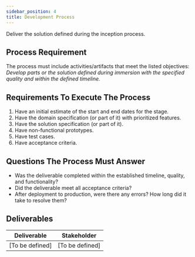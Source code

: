 ```yaml
---
sidebar_position: 4
title: Development Process
---
```


Deliver the solution defined during the inception process.

## Process Requirement
The process must include activities/artifacts that meet the listed objectives: *Develop parts or the solution defined during immersion with the specified quality and within the defined timeline.*

## Requirements To Execute The Process
1. Have an initial estimate of the start and end dates for the stage.
2. Have the domain specification (or part of it) with prioritized features.
3. Have the solution specification (or part of it).
4. Have non-functional prototypes.
5. Have test cases.
6. Have acceptance criteria.

## Questions The Process Must Answer
- Was the deliverable completed within the established timeline, quality, and functionality?
- Did the deliverable meet all acceptance criteria?
- After deployment to production, were there any errors? How long did it take to resolve them?

## Deliverables

| **Deliverable** | **Stakeholder** |
| --- | --- |
| [To be defined] | [To be defined] |
